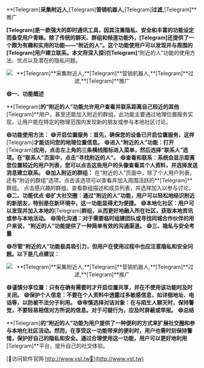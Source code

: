 **[Telegram]**采集附近人,**[Telegram]**营销机器人,**[Telegram]**过滤,**[Telegram]**推广

**[Telegram]**是一款强大的即时通讯工具，因其注重隐私、安全和丰富的功能设定而备受用户青睐。除了传统的聊天、群组和频道功能外，**[Telegram]**还提供了一个颇为有趣和实用的功能——“附近的人”。这个功能使用户可以发现并与周围的**[Telegram]**用户建立联系。本文将深入探讨**[Telegram]**“附近的人”功能的使用方法、优点以及潜在的隐私问题。

 <center><img src="https://vst.tw/MP4/tuiguang/png/2.png" alt="**[Telegram]**采集附近人,**[Telegram]**营销机器人,**[Telegram]**过滤,**[Telegram]**推广"></center>

**😄一、功能概述**

**[Telegram]**的“附近的人”功能允许用户查看并联系距离自己较近的其他**[Telegram]**用户，甚至还能加入附近的群组。此功能主要通过地理位置服务实现，让用户能在特定的物理范围内发现新的朋友或参与本地社区讨论。

**😄功能使用方法：**
**😄开启位置服务：首先，确保您的设备已开启位置服务，这样**[Telegram]**才能访问您的地理位置信息。**
**😄进入“附近的人”功能：打开**[Telegram]**应用，点击左上角的三条横线图标进入菜单，然后选择“联系人”选项。在“联系人”页面中，点击“寻找附近的人”。**
**😄查看和联系：系统会显示距离您位置较近的用户列表，您可以点击这些用户的头像查看其个人资料，并选择发送消息建立联系。**
**😄加入附近的群组：**
在“附近的人”页面中，除了个人用户列表，还有“附近的群组”选项。点击该选项可以查看并加入周围活跃的**[Telegram]**群组。
点击感兴趣的群组，查看群组描述和成员列表，并选择加入以参与讨论。
**😄二、功能优点**
**😄扩大社交圈：通过“附近的人”功能，用户可以轻松地结识附近的新朋友，特别是在新环境中，这一功能显得尤为便捷。**
**😄本地化社区：用户可以发现并加入本地的**[Telegram]**群组，从而更好地融入所在社区，获取本地资讯或参与本地活动。**
**😄简化沟通：对于需要临时组建团队或寻找同城合作伙伴的用户来说，“附近的人”功能提供了一种简单有效的沟通渠道。**
**😄三、隐私与安全考量**

**😄尽管“附近的人”功能极具吸引力，但用户在使用过程中也应注意隐私和安全问题。以下是几点建议：**

 <center><img src="https://vst.tw/MP4/tuiguang/png/1.png" alt="**[Telegram]**采集附近人,**[Telegram]**营销机器人,**[Telegram]**过滤,**[Telegram]**推广"></center>

**😄谨慎分享位置：只有在确有需要时才开启位置共享，并在不使用该功能时及时关闭。**
**😄保护个人信息：不要在个人资料中透露过多敏感信息，如详细地址、电话等，以防被不法分子利用。**
**😄审慎选择对话对象：在与陌生人聊天时，保持警觉，不要轻易相信对方所说的信息。对于可疑行为，应及时屏蔽或举报。**
**😄总结**

**[Telegram]**的“附近的人”功能为用户提供了一种便利的方式来扩展社交圈和参与本地化社区活动。然而，在享受这一功能带来的便利时，用户也需时刻保持警惕，保护好自己的隐私和安全。通过合理使用这一功能，用户可以更好地利用**[Telegram]**平台，提升自己的社交体验。


[👻访问软件官网 http://www.vst.tw👻](http://www.vst.tw)
